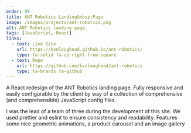 ```yaml
---
order: 99
title: ANT Robotics Landing&nbsp;Page
image: /images/projects/ant-robotics.png
alt: ANT Robotics landing page.
tags: [JavaScript, React]
links:
  - text: Live Site
    url: https://kvnloughead.github.io/ant-robotics/
    type: fa-solid fa-up-right-from-square
  - text: Repo
    url: https://github.com/kvnloughead/ant-robotics
    type: fa-brands fa-github
---
```


A React redesign of the ANT Robotics landing page. Fully responsive and easily configurable by the client by way of a collection of comprehensive (and comprehensible) JavaScript config files.

I was the lead of a team of three during the development of this site. We used prettier and eslint to ensure consistency and readability. Features some nice geometric animations, a product carousel and an image gallery
